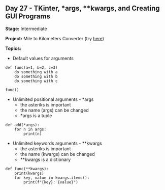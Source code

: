 ## Day 27 - TKinter, *args, **kwargs, and Creating GUI Programs

**Stage:** Intermediate

**Project:** Mile to Kilometers Converter (try [here]())

**Topics:**
* Default values for arguments
```
def func(a=1, b=2, c=3)
    do something with a
    do something with b
    do something with c
    
func()
```

* Unlimited positional arguments - *args
  - the asteriks is important 
  - the name (args) can be changed
  - *args is a tuple
```
def add(*args):
    for n in args:
        print(n)
```

* Unlimited keywords arguments - **kwargs
  - the asteriks is important 
  - the name (kwargs) can be changed
  - **kwargs is a dictionary
```
def func(**kwargs):
    print(kwargs)
    for key, value in kwargs.items():
        print(f"{key}: {value}")
```